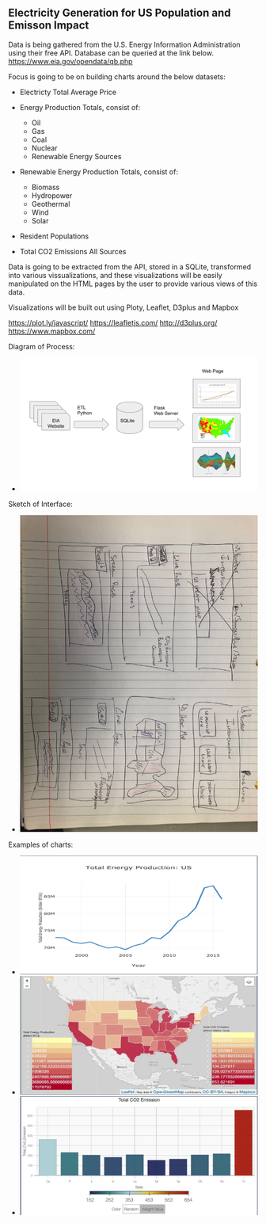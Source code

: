## Electricity Generation for US Population and Emisson Impact

Data is being gathered from the U.S. Energy Information Administration using their free API.  Database can be queried at the link below.
https://www.eia.gov/opendata/qb.php


Focus is going to be on building charts around the below datasets:
- Electricty Total Average Price

- Energy Production Totals, consist of:
    - Oil
    - Gas
    - Coal
    - Nuclear
    - Renewable Energy Sources

- Renewable Energy Production Totals, consist of:
    - Biomass
    - Hydropower
    - Geothermal
    - Wind
    - Solar

- Resident Populations

- Total CO2 Emissions All Sources

Data is going to be extracted from the API, stored in a SQLite, transformed into various vissualizations, and these visualizations will be easily manipulated on the HTML pages by the user to provide various views of this data. 


Visualizations will be built out using Ploty, Leaflet, D3plus and Mapbox

https://plot.ly/javascript/
https://leafletjs.com/
http://d3plus.org/
https://www.mapbox.com/

Diagram of Process:
- ![Diagram](static/img/Diagram.png)

Sketch of Interface:
- ![Sketch](static/img/initialProjectDesignSketch.JPG)

Examples of charts:

- ![Line Graph](static/img/LineGraph.png)
- ![Heatmap](static/img/Heatmap.jpeg)
- ![Streamgraph](static/img/barchart.png)

